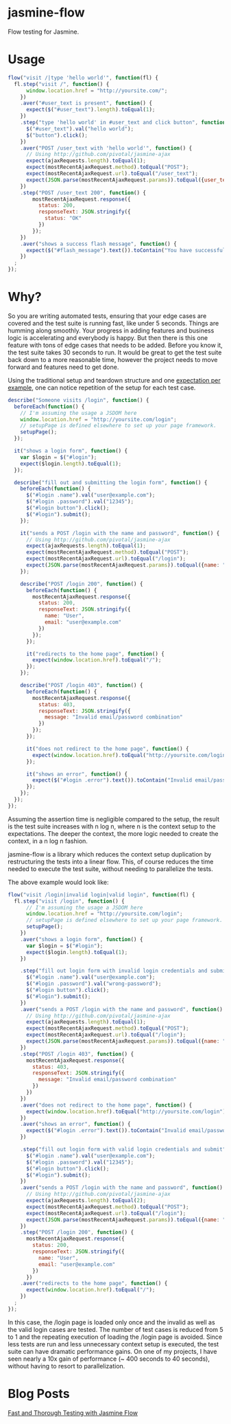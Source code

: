 jasmine-flow
===============

Flow testing for Jasmine.

# Usage

```javascript
flow("visit /|type 'hello world'", function(fl) {
  fl.step("visit /", function() {
      window.location.href = "http://yoursite.com/";
    })
    .aver("#user_text is present", function() {
      expect($("#user_text").length).toEqual(1);
    })
    .step("type 'hello world' in #user_text and click button", function() {
      $("#user_text").val("hello world");
      $("button").click();
    })
    .aver("POST /user_text with 'hello world'", function() {
      // Using http://github.com/pivotal/jasmine-ajax
      expect(ajaxRequests.length).toEqual(1);
      expect(mostRecentAjaxRequest.method).toEqual("POST");
      expect(mostRecentAjaxRequest.url).toEqual("/user_text");
      expect(JSON.parse(mostRecentAjaxRequest.params)).toEqual({user_text: "hello world"});
    })
    .step("POST /user_text 200", function() {
        mostRecentAjaxRequest.response({
          status: 200,
          responseText: JSON.stringify({
            status: "OK"
          })
        });
    })
    .aver("shows a success flash message", function() {
      expect($("#flash_message").text()).toContain("You have successfully posted a message!");
    })
  ;
});
```

# Why?

So you are writing automated tests, ensuring that your edge cases are covered and the test suite is running fast, like under 5 seconds. Things are humming along smoothly. Your progress in adding features and business logic is accelerating and everybody is happy. But then there is this one feature with tons of edge cases that needs to be added. Before you know it, the test suite takes 30 seconds to run. It would be great to get the test suite back down to a more reasonable time, however the project needs to move forward and features need to get done.

Using the traditional setup and teardown structure and one [expectation per example](http://techblog.daveastels.com/2006/08/27/one-expectation-per-example-a-remake-of-one-assertion-per-test/), one can notice repetition of the setup for each test case.

```javascript
describe("Someone visits /login", function() {
  beforeEach(function() {
    // I'm assuming the usage a JSDOM here
    window.location.href = "http://yoursite.com/login";
    // setupPage is defined elsewhere to set up your page framework.
    setupPage();
  });

  it("shows a login form", function() {
    var $login = $("#login");
    expect($login.length).toEqual(1);
  });

  describe("fill out and submitting the login form", function() {
    beforeEach(function() {
      $("#login .name").val("user@example.com");
      $("#login .password").val("12345");
      $("#login button").click();
      $("#login").submit();
    });

    it("sends a POST /login with the name and password", function() {
      // Using http://github.com/pivotal/jasmine-ajax
      expect(ajaxRequests.length).toEqual(1);
      expect(mostRecentAjaxRequest.method).toEqual("POST");
      expect(mostRecentAjaxRequest.url).toEqual("/login");
      expect(JSON.parse(mostRecentAjaxRequest.params)).toEqual({name: "user@example.com", password: "12345"});
    });

    describe("POST /login 200", function() {
      beforeEach(function() {
        mostRecentAjaxRequest.response({
          status: 200,
          responseText: JSON.stringify({
            name: "User",
            email: "user@example.com"
          })
        });
      });

      it("redirects to the home page", function() {
        expect(window.location.href).toEqual("/");
      });
    });

    describe("POST /login 403", function() {
      beforeEach(function() {
        mostRecentAjaxRequest.response({
          status: 403,
          responseText: JSON.stringify({
            message: "Invalid email/password combination"
          })
        });
      });

      it("does not redirect to the home page", function() {
        expect(window.location.href).toEqual("http://yoursite.com/login");
      });

      it("shows an error", function() {
        expect($("#login .error").text()).toContain("Invalid email/password combination");
      });
    });
  });
});
```

Assuming the assertion time is negligible compared to the setup, the result is the test suite increases with n log n, where n is the context setup to the expectations. The deeper the context, the more logic needed to create the context, in a n log n fashion.

jasmine-flow is a library which reduces the context setup duplication by restructuring the tests into a linear flow. This, of course reduces the time needed to execute the test suite, without needing to parallelize the tests.

The above example would look like:

```javascript
flow("visit /login|invalid login|valid login", function(fl) {
  fl.step("visit /login", function() {
      // I'm assuming the usage a JSDOM here
      window.location.href = "http://yoursite.com/login";
      // setupPage is defined elsewhere to set up your page framework.
      setupPage();
    })
    .aver("shows a login form", function() {
      var $login = $("#login");
      expect($login.length).toEqual(1);
    })

    .step("fill out login form with invalid login credentials and submit", function() {
      $("#login .name").val("user@example.com");
      $("#login .password").val("wrong-password");
      $("#login button").click();
      $("#login").submit();
    })
    .aver("sends a POST /login with the name and password", function() {
      // Using http://github.com/pivotal/jasmine-ajax
      expect(ajaxRequests.length).toEqual(1);
      expect(mostRecentAjaxRequest.method).toEqual("POST");
      expect(mostRecentAjaxRequest.url).toEqual("/login");
      expect(JSON.parse(mostRecentAjaxRequest.params)).toEqual({name: "user@example.com", password: "wrong-password"});
    })
    .step("POST /login 403", function() {
      mostRecentAjaxRequest.response({
        status: 403,
        responseText: JSON.stringify({
          message: "Invalid email/password combination"
        })
      })
    })
    .aver("does not redirect to the home page", function() {
      expect(window.location.href).toEqual("http://yoursite.com/login");
    })
    .aver("shows an error", function() {
      expect($("#login .error").text()).toContain("Invalid email/password combination");
    })

    .step("fill out login form with valid login credentials and submit", function() {
      $("#login .name").val("user@example.com");
      $("#login .password").val("12345");
      $("#login button").click();
      $("#login").submit();
    })
    .aver("sends a POST /login with the name and password", function() {
      // Using http://github.com/pivotal/jasmine-ajax
      expect(ajaxRequests.length).toEqual(2);
      expect(mostRecentAjaxRequest.method).toEqual("POST");
      expect(mostRecentAjaxRequest.url).toEqual("/login");
      expect(JSON.parse(mostRecentAjaxRequest.params)).toEqual({name: "user@example.com", password: "12345"});
    })
    .step("POST /login 200", function() {
      mostRecentAjaxRequest.response({
        status: 200,
        responseText: JSON.stringify({
          name: "User",
          email: "user@example.com"
        })
      })
    .aver("redirects to the home page", function() {
      expect(window.location.href).toEqual("/");
    })
  ;
});
```

In this case, the /login page is loaded only once and the invalid as well as the valid login cases are tested. The number of test cases is reduced from 5 to 1 and the repeating execution of loading the /login page is avoided. Since less tests are run and less unnecessary context setup is executed, the test suite can have dramatic performance gains. On one of my projects, I have seen nearly a 10x gain of performance (~ 400 seconds to 40 seconds), without having to resort to parallelization.

# Blog Posts

[Fast and Thorough Testing with Jasmine Flow](http://briantakita.com/articles/fast-and-thorough-testing-with-jasmine-flow/)

